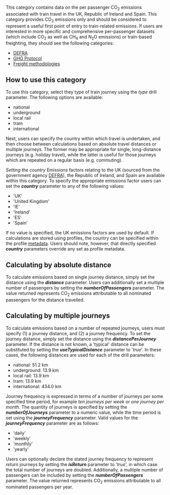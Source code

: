 This category contains data on the per passenger CO<sub>2</sub> emissions
associated with train travel in the UK, Republic of Ireland and Spain.
This category provides CO<sub>2</sub> emissions only and should be considered
to represent a useful first point of entry to train-related emissions.
If users are interested in more specific and comprehensive per-passenger
datasets (which include CO<sub>2</sub> as well as CH<sub>4</sub> and N<sub>2</sub>O
emissions) or train-based freighting, they should see the following
categories:

  - [DEFRA](Train_generic_Defra)
  - [GHG Protocol](Generic_train_GHGP)
  - [Freight methodologies](Train_freight)

## How to use this category

To use this category, select they type of train journey using the *type*
drill parameter. The following options are available:

  - national
  - underground
  - local rail
  - tram
  - international

Next, users can specify the country within which travel is undertaken,
and then choose between calculations based on absolute travel distances
or multiple journeys. The former may be appropriate for single,
long-distance journeys (e.g. holiday travel), while the latter is useful
for those journeys which are repeated on a regular basis (e.g.
commuting).

*Setting the country* Emissions factors relating to the UK (sourced from
the government agency
[DEFRA](http://www.defra.gov.uk/environment/economy/business-efficiency/reporting)),
the Republic of Ireland, and Spain are available within this category.
To specify the appropriate emissions factor users can set the
***country*** parameter to any of the following values:

  - 'UK'
  - 'United Kingdom'
  - 'IE'
  - 'Ireland'
  - 'ES'
  - 'Spain'

If no value is specified, the UK emissions factors are used by default.
If calculations are stored using profiles, the country can be specified
within the profile [metadata](metadata). Users should note, however,
that directly specified ***country*** parameters override any set as
profile metadata.

## Calculating by absolute distance

To calculate emissions based on single journey distance, simply set the
distance using the ***distance*** parameter. Users can additionally set
a multiple number of passengers by setting the ***numberOfPassengers***
parameter. The value returned represents CO<sub>2</sub> emissions attributable
to all nominated passengers for the distance travelled.

## Calculating by multiple journeys

To calculate emissions based on a number of repeated journeys, users
must specify (1) a journey distance, and (2) a journey frequency. To set
the journey distance, simply set the distance using the
***distancePerJourney*** parameter. If the distance is not known, a
'typical' distance can be substituted by setting the
***useTypicalDistance*** parameter to '*true*'. In these cases, the
following distances are used for each of the drill parameters:

  - national: 51.2 km
  - underground: 13.9 km
  - local rail: 13.9 km
  - tram: 13.9 km
  - international: 434.0 km

Journey frequency is expressed in terms of a number of journeys per some
specified time period, for example *ten journeys per week* or *one
journey per month*. The quantity of journeys is specified by setting the
***numberOfJourneys*** parameter to a numeric value, while the time
period is set using the ***journeyFrequency*** parameter. Valid values
for the ***journeyFrequency*** parameter are as follows:

  - 'daily'
  - 'weekly'
  - 'monthly'
  - 'yearly'

Users can optionally declare the stated journey frequency to represent
*return* journeys by setting the ***isReturn*** parameter to '*true*',
in which case the total number of journeys are doubled. Additionally, a
multiple number of passengers can be included by setting the
***numberOfPassengers*** parameter. The value returned represents
CO<sub>2</sub> emissions attributable to all nominated passengers per year.
